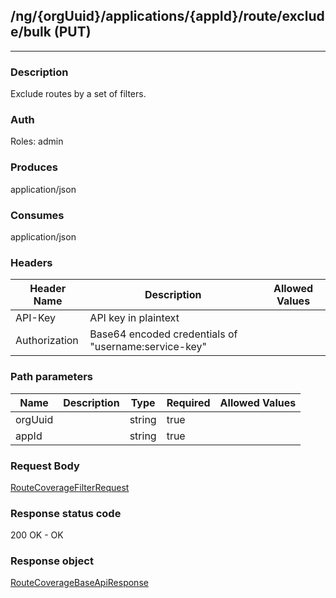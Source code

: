 ## /ng/{orgUuid}/applications/{appId}/route/exclude/bulk (PUT)
---
### Description
Exclude routes by a set of filters.
### Auth
Roles: admin
### Produces
application/json
### Consumes
application/json
### Headers
| Header Name | Description | Allowed Values |
| ----------- | ----------- | ----------- |
| API-Key | API key in plaintext |  |
| Authorization | Base64 encoded credentials of &quot;username:service-key&quot; |  |
### Path parameters
| Name | Description | Type | Required | Allowed Values |
| ----------- | ----------- | ----------- | ----------- | ----------- |
| orgUuid |  | string | true |  |
| appId |  | string | true |  |
### Request Body
[RouteCoverageFilterRequest](<../../objects/RouteCoverageFilterRequest.md>)
### Response status code
200 OK - OK
### Response object
[RouteCoverageBaseApiResponse](<../../objects/RouteCoverageBaseApiResponse.md>)
